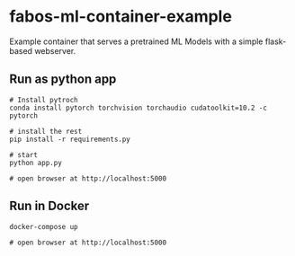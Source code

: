 # fabos-ml-container-example
Example container that serves a pretrained ML Models with a simple flask-based webserver.


## Run as python app
```
# Install pytroch
conda install pytorch torchvision torchaudio cudatoolkit=10.2 -c pytorch

# install the rest
pip install -r requirements.py

# start
python app.py

# open browser at http://localhost:5000
```

## Run in Docker
```
docker-compose up

# open browser at http://localhost:5000
```